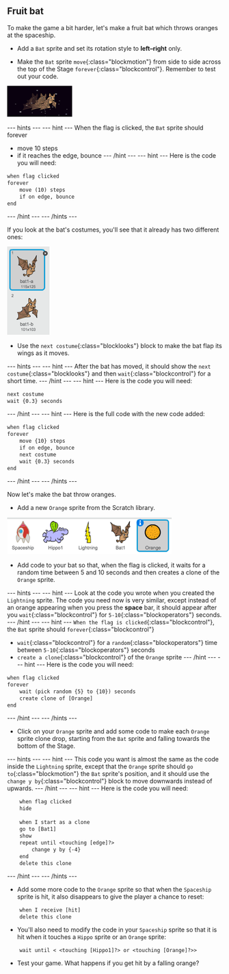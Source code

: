 ## Fruit bat

To make the game a bit harder, let's make a fruit bat which throws oranges at the spaceship.

+ Add a `Bat` sprite and set its rotation style to **left–right** only.

+ Make the `Bat` sprite `move`{:class="blockmotion"} from side to side across the top of the Stage `forever`{:class="blockcontrol"}. Remember to test out your code.

![screenshot](images/invaders-bat.png)

--- hints ---
--- hint ---
When the flag is clicked, the `Bat` sprite should forever
- move 10 steps
- if it reaches the edge, bounce
--- /hint ---
--- hint ---
Here is the code you will need:

```blocks
when flag clicked
forever
    move (10) steps
    if on edge, bounce
end
```
--- /hint ---
--- /hints ---

If you look at the bat's costumes, you'll see that it already has two different ones:

![screenshot](images/invaders-bat-costume.png)

+ Use the `next costume`{:class="blocklooks"} block to make the bat flap its wings as it moves.

--- hints ---
--- hint ---
After the bat has moved, it should show the `next costume`{:class="blocklooks"} and then `wait`{:class="blockcontrol"} for a short time.
--- /hint ---
--- hint ---
Here is the code you will need:

```blocks
next costume
wait {0.3} seconds
```
--- /hint ---
--- hint ---
Here is the full code with the new code added:

```blocks
when flag clicked
forever
    move {10} steps
    if on edge, bounce
    next costume
    wait {0.3} seconds
end
```
--- /hint ---
--- /hints ---

Now let's make the bat throw oranges.

+ Add a new `Orange` sprite from the Scratch library.

![screenshot](images/invaders-orange.png)

+ Add code to your bat so that, when the flag is clicked, it waits for a random time between 5 and 10 seconds and then creates a clone of the `Orange` sprite.

--- hints ---
--- hint ---
Look at the code you wrote when you created the `Lightning` sprite. The code you need now is very similar, except instead of an orange appearing when you press the **space** bar, it should appear after you `wait`{:class="blockcontrol"} for `5-10`{:class="blockoperators"} seconds.
--- /hint ---
--- hint ---
`When the flag is clicked`{:class="blockcontrol"}, the `Bat` sprite should
`forever`{:class="blockcontrol"}
- `wait`{:class="blockcontrol"} for a `random`{:class="blockoperators"} time between `5-10`{:class="blockoperators"} seconds
- `create a clone`{:class="blockcontrol"} of the `Orange` sprite
--- /hint ---
--- hint ---
Here is the code you will need:

```blocks
when flag clicked
forever
	wait (pick random {5} to {10}) seconds
	create clone of [Orange]
end
```
--- /hint ---
--- /hints ---

+ Click on your `Orange` sprite and add some code to make each `Orange` sprite clone drop, starting from the `Bat` sprite and falling towards the bottom of the Stage.

--- hints ---
--- hint ---
This code you want is almost the same as the code inside the `Lightning` sprite, except that the `Orange` sprite should `go to`{:class="blockmotion"} the `Bat` sprite's position, and it should use the `change y by`{:class="blockcontrol"} block to move downwards instead of upwards.
--- /hint ---
--- hint ---
Here is the code you will need:

```blocks
	when flag clicked
	hide

	when I start as a clone
	go to [Bat1]
	show
	repeat until <touching [edge]?>
		change y by {-4}
	end
	delete this clone

```
--- /hint ---
--- /hints ---


+ Add some more code to the `Orange` sprite so that when the `Spaceship` sprite is hit, it also disappears to give the player a chance to reset:

```blocks
	when I receive [hit]
	delete this clone
```

+ You'll also need to modify the code in your `Spaceship` sprite so that it is hit when it touches a `Hippo` sprite or an `Orange` sprite:

```blocks
	wait until < <touching [Hippo1]?> or <touching [Orange]?>>
```

+ Test your game. What happens if you get hit by a falling orange?
